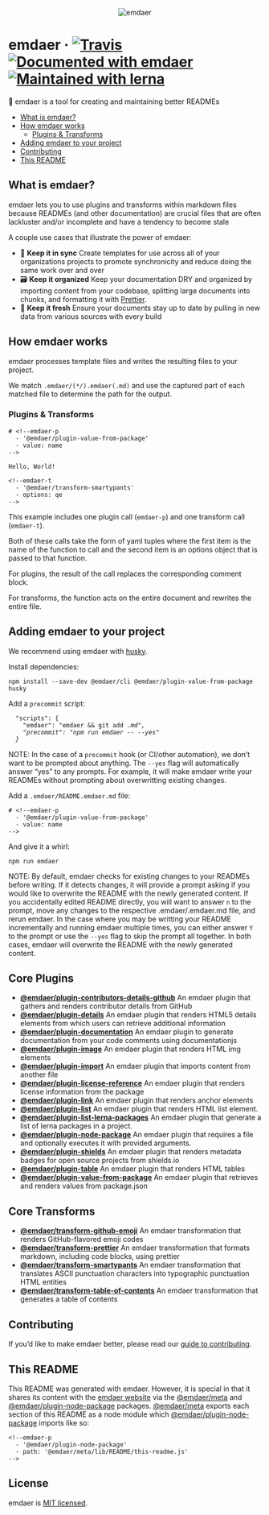 <!--
  This file was generated by emdaer

  Its template can be found at .emdaer/README.emdaer.md
-->

<p align="center"><img src="hero.png" alt="emdaer"></p>

<p></p><h1 id="emdaer-travis-https-img-shields-io-travis-emdaer-emdaer-svg-style-flat-square-https-travis-ci-org-emdaer-emdaer-documented-with-emdaer-https-img-shields-io-badge-documented-20with-20emdaer-f06632-svg-style-flat-square-https-github-com-emdaer-emdaer-maintained-with-lerna-https-img-shields-io-badge-maintained-20with-20lerna-cc00ff-svg-style-flat-square-https-lernajs-io-">emdaer · <a href="https://travis-ci.org/emdaer/emdaer/"><img src="https://img.shields.io/travis/emdaer/emdaer.svg?style=flat-square" alt="Travis"></a> <a href="https://github.com/emdaer/emdaer"><img src="https://img.shields.io/badge/📓-documented%20with%20emdaer-F06632.svg?style=flat-square" alt="Documented with emdaer"></a> <a href="https://lernajs.io/"><img src="https://img.shields.io/badge/🐉-maintained%20with%20lerna-cc00ff.svg?style=flat-square" alt="Maintained with lerna"></a></h1><p></p>
<p>📓 emdaer is a tool for creating and maintaining better READMEs</p>

<ul>
<li><a href="#what-is-emdaer">What is emdaer?</a></li>
<li><a href="#how-emdaer-works">How emdaer works</a><ul>
<li><a href="#plugins--transforms">Plugins &amp; Transforms</a></li>
</ul>
</li>
<li><a href="#adding-emdaer-to-your-project">Adding emdaer to your project</a></li>
<li><a href="#contributing">Contributing</a></li>
<li><a href="#this-readme">This README</a></li>
</ul>

<h2 id="what-is-emdaer-">What is emdaer?</h2>
<p>emdaer lets you to use plugins and transforms within markdown files because READMEs (and other documentation) are crucial files that are often lackluster and/or incomplete and have a tendency to become stale</p>
<p>A couple use cases that illustrate the power of emdaer:</p>
<ul>
<li>🤝 <strong>Keep it in sync</strong> Create templates for use across all of your organizations projects to promote synchronicity and reduce doing the same work over and over</li>
<li>🗃 <strong>Keep it organized</strong> Keep your documentation DRY and organized by importing content from your codebase, splitting large documents into chunks, and formatting it with <a href="https://github.com/prettier/prettier">Prettier</a>.</li>
<li>🍋 <strong>Keep it fresh</strong> Ensure your documents stay up to date by pulling in new data from various sources with every build</li>
</ul>
<h2 id="how-emdaer-works">How emdaer works</h2>
<p>emdaer processes template files and writes the resulting files to your project.</p>
<p>We match <code>.emdaer/(<em>*/</em>).emdaer(.md)</code> and use the captured part of each matched file to determine the path for the output.</p>
<h3 id="plugins-transforms">Plugins &amp; Transforms</h3>

<pre><code class="lang-md"># &lt;!--emdaer-p
  - &#39;@emdaer/plugin-value-from-package&#39;
  - value: name
--&gt;

Hello, World!

&lt;!--emdaer-t
  - &#39;@emdaer/transform-smartypants&#39;
  - options: qe
--&gt;
</code></pre>
<p>This example includes one plugin call (<code>emdaer-p</code>) and one transform call (<code>emdaer-t</code>).</p>
<p>Both of these calls take the form of yaml tuples where the first item is the name of the function to call and the second item is an options object that is passed to that function.</p>
<p>For plugins, the result of the call replaces the corresponding comment block.</p>
<p>For transforms, the function acts on the entire document and rewrites the entire file.</p>
<h2 id="adding-emdaer-to-your-project">Adding emdaer to your project</h2>
<p>We recommend using emdaer with <a href="https://github.com/typicode/husky">husky</a>.</p>
<p>Install dependencies:</p>
<pre><code class="lang-sh">npm install --save-dev @emdaer/cli @emdaer/plugin-value-from-package husky
</code></pre>
<p>Add a <code>precommit</code> script:</p>
<pre><code class="lang-json">  &quot;scripts&quot;: {
    &quot;emdaer&quot;: &quot;emdaer &amp;&amp; git add <em>.md&quot;,
    &quot;precommit&quot;: &quot;npm run emdaer -- --yes&quot;
  }
</em></code></pre>
<p>NOTE: In the case of a <code>precommit</code> hook (or CI/other automation), we don’t want to be prompted about anything. The <code>--yes</code> flag will automatically answer “yes” to any prompts. For example, it will make emdaer write your READMEs without prompting about overwritting existing changes.</p>
<p>Add a <code>.emdaer/README.emdaer.md</code> file:</p>

<pre><code class="lang-md"># &lt;!--emdaer-p
  - &#39;@emdaer/plugin-value-from-package&#39;
  - value: name
--&gt;
</code></pre>
<p>And give it a whirl:</p>
<pre><code class="lang-sh">npm run emdaer
</code></pre>
<p>NOTE: By default, emdaer checks for existing changes to your READMEs before writing. If it detects changes, it will provide a prompt asking if you would like to overwrite the README with the newly generated content. If you accidentally edited README directly, you will want to answer <code>n</code> to the prompt, move any changes to the respective .emdaer/.emdaer.md file, and rerun emdaer. In the case where you may be writting your README incrementally and running emdaer multiple times, you can either answer <code>Y</code> to the prompt or use the <code>--yes</code> flag to skip the prompt all together. In both cases, emdaer will overwrite the README with the newly generated content.</p>
<p></p><h2 id="core-plugins">Core Plugins</h2><p></p>
<ul>
<li><strong><a href="packages/plugin-contributors-details-github">@emdaer/plugin-contributors-details-github</a></strong> An emdaer plugin that gathers and renders contributor details from GitHub</li>
<li><strong><a href="packages/plugin-details">@emdaer/plugin-details</a></strong> An emdaer plugin that renders HTML5 details elements from which users can retrieve additional information</li>
<li><strong><a href="packages/plugin-documentation">@emdaer/plugin-documentation</a></strong> An emdaer plugin to generate documentation from your code comments using documentationjs</li>
<li><strong><a href="packages/plugin-image">@emdaer/plugin-image</a></strong> An emdaer plugin that renders HTML img elements</li>
<li><strong><a href="packages/plugin-import">@emdaer/plugin-import</a></strong> An emdaer plugin that imports content from another file</li>
<li><strong><a href="packages/plugin-license-reference">@emdaer/plugin-license-reference</a></strong> An emdaer plugin that renders license information from the package</li>
<li><strong><a href="packages/plugin-link">@emdaer/plugin-link</a></strong> An emdaer plugin that renders anchor elements</li>
<li><strong><a href="packages/plugin-list">@emdaer/plugin-list</a></strong> An emdaer plugin that renders HTML list element.</li>
<li><strong><a href="packages/plugin-list-lerna-packages">@emdaer/plugin-list-lerna-packages</a></strong> An emdaer plugin that generate a list of lerna packages in a project.</li>
<li><strong><a href="packages/plugin-node-package">@emdaer/plugin-node-package</a></strong> An emdaer plugin that requires a file and optionally executes it with provided arguments.</li>
<li><strong><a href="packages/plugin-shields">@emdaer/plugin-shields</a></strong> An emdaer plugin that renders metadata badges for open source projects from shields.io</li>
<li><strong><a href="packages/plugin-table">@emdaer/plugin-table</a></strong> An emdaer plugin that renders HTML tables</li>
<li><strong><a href="packages/plugin-value-from-package">@emdaer/plugin-value-from-package</a></strong> An emdaer plugin that retrieves and renders values from package.json</li>
</ul>

<p></p><h2 id="core-transforms">Core Transforms</h2><p></p>
<ul>
<li><strong><a href="packages/transform-github-emoji">@emdaer/transform-github-emoji</a></strong> An emdaer transformation that renders GitHub-flavored emoji codes</li>
<li><strong><a href="packages/transform-prettier">@emdaer/transform-prettier</a></strong> An emdaer transformation that formats markdown, including code blocks, using prettier</li>
<li><strong><a href="packages/transform-smartypants">@emdaer/transform-smartypants</a></strong> An emdaer transformation that translates ASCII punctuation characters into typographic punctuation HTML entities</li>
<li><strong><a href="packages/transform-table-of-contents">@emdaer/transform-table-of-contents</a></strong> An emdaer transformation that generates a table of contents</li>
</ul>

<h2 id="contributing">Contributing</h2>
<p>If you’d like to make emdaer better, please read our <a href="./CONTRIBUTING.md">guide to contributing</a>.</p>

<h2 id="this-readme">This README</h2>
<p>This README was generated with emdaer. However, it is special in that it shares its content with the <a href="emdaer.me">emdaer website</a> via the <a href="https://www.npmjs.com/package/@emdaer/meta">@emdaer/meta</a> and <a href="https://www.npmjs.com/package/@emdaer/plugin-node-package">@emdaer/plugin-node-package</a> packages. <a href="https://www.npmjs.com/package/@emdaer/meta">@emdaer/meta</a> exports each section of this README as a node module which <a href="https://www.npmjs.com/package/@emdaer/plugin-node-package">@emdaer/plugin-node-package</a> imports like so:</p>

<pre><code class="lang-md">&lt;!--emdaer-p
  - &#39;@emdaer/plugin-node-package&#39;
  - path: &#39;@emdaer/meta/lib/README/this-readme.js&#39;
--&gt;
</code></pre>
<p></p><h2 id="license">License</h2><p></p>
<p>emdaer is <a href="./LICENSE">MIT licensed</a>.</p>




